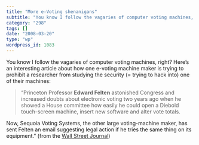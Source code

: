 ```yaml
---
title: "More e-Voting shenanigans"
subtitle: "You know I follow the vagaries of computer voting machines, right? Here’s an interesting article abo..."
category: "298"
tags: []
date: "2008-03-20"
type: "wp"
wordpress_id: 1083
---
```

You know I follow the vagaries of computer voting machines, right? Here’s an interesting article about how one e-voting machine maker is trying to prohibit a researcher from studying the security (= trying to hack into) one of their machines:
> “Princeton Professor **Edward Felten** astonished Congress and increased doubts about electronic voting two years ago when he showed a House committee how easily he could open a Diebold touch-screen machine, insert new software and alter vote totals.

Now, Sequoia Voting Systems, the other large voting-machine maker, has sent Felten an email suggesting legal action if he tries the same thing on its equipment.” (from the [Wall Street Journal](http://blogs.wsj.com/washwire/2008/03/18/voting-machine-maker-to-princeton-researcher-hands-off/))